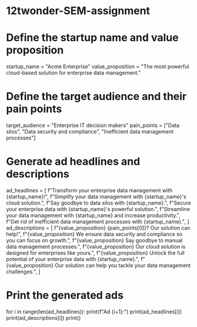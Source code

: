 # 12twonder-SEM-assignment
# Define the startup name and value proposition
startup_name = "Acme Enterprise"
value_proposition = "The most powerful cloud-based solution for enterprise data management."

# Define the target audience and their pain points
target_audience = "Enterprise IT decision makers"
pain_points = ["Data silos", "Data security and compliance", "Inefficient data management processes"]

# Generate ad headlines and descriptions
ad_headlines = [
    f"Transform your enterprise data management with {startup_name}!",
    f"Simplify your data management with {startup_name}'s cloud solution.",
    f"Say goodbye to data silos with {startup_name}.",
    f"Secure your enterprise data with {startup_name}'s powerful solution.",
    f"Streamline your data management with {startup_name} and increase productivity.",
    f"Get rid of inefficient data management processes with {startup_name}.",
]
ad_descriptions = [
    f"{value_proposition} {pain_points[0]}? Our solution can help!",
    f"{value_proposition} We ensure data security and compliance so you can focus on growth.",
    f"{value_proposition} Say goodbye to manual data management processes.",
    f"{value_proposition} Our cloud solution is designed for enterprises like yours.",
    f"{value_proposition} Unlock the full potential of your enterprise data with {startup_name}.",
    f"{value_proposition} Our solution can help you tackle your data management challenges.",
]

# Print the generated ads
for i in range(len(ad_headlines)):
    print(f"Ad {i+1}:")
    print(ad_headlines[i])
    print(ad_descriptions[i])
    print()
